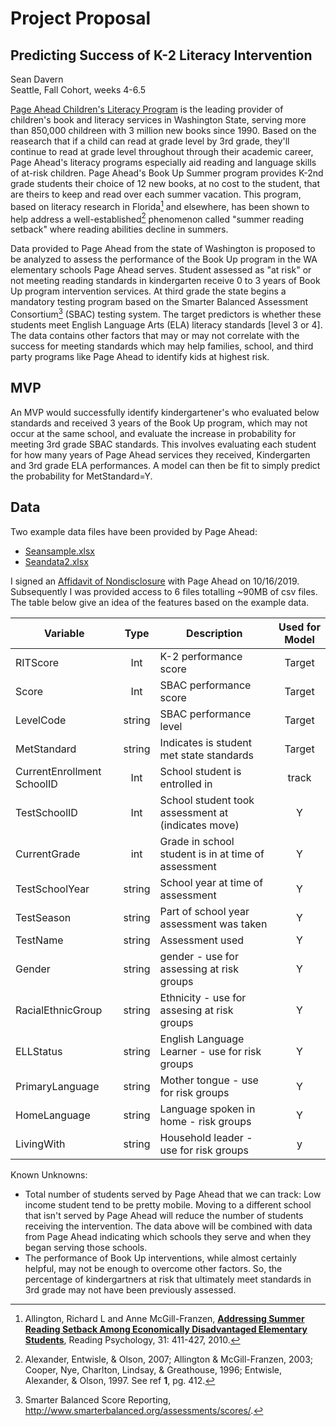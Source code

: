 # Project Proposal

## Predicting Success of K-2 Literacy Intervention

Sean Davern<br/>Seattle, Fall Cohort, weeks 4-6.5

[Page Ahead Children's Literacy Program](http://www.pageahead.org/) is the leading provider of children's book and literacy services in Washington State, serving more than 850,000 childreen with 3 million new books since 1990.  Based on the reasearch that if a child can read at grade level by 3rd grade, they'll continue to read at grade level throughout through their academic career, Page Ahead's literacy programs especially aid reading and language skills of at-risk children.  Page Ahead's Book Up Summer program provides K-2nd grade students their choice of 12 new books, at no cost to the student, that are theirs to keep and read over each summer vacation.  This program, based on literacy research in Florida[^1] and elsewhere, has been shown to help address a well-established[^2] phenomenon called "summer reading setback" where reading abilities decline in summers.

Data provided to Page Ahead from the state of Washington is proposed to be analyzed to assess the performance of the Book Up program in the WA elementary schools  Page Ahead serves.  Student assessed as "at risk" or not meeting reading standards in kindergarten receive 0 to 3 years of Book Up program intervention services.  At third grade the state begins a mandatory testing program based on the Smarter Balanced Assessment Consortium[^3] (SBAC) testing system. The target predictors is whether these students meet English Language Arts (ELA) literacy standards [level 3 or 4].  The data contains other factors that may or may not correlate with the success for meeting standards which may help families, school, and third party programs like Page Ahead to identify kids at highest risk.

## MVP

An MVP would successfully identify kindergartener's who evaluated below standards and received 3 years of the Book Up program, which may not occur at the same school, and evaluate the increase in probability for meeting 3rd grade SBAC standards.   This involves evaluating each student for how many years of Page Ahead services they received, Kindergarten and 3rd grade ELA performances.  A model can then be fit to simply predict the probability for MetStandard=Y.

## Data

Two example data files have been provided by Page Ahead:

* [Seansample.xlsx](https://github.com/spdavern/metis_project3/blob/master/references/Seansample.xlsx)
* [Seandata2.xlsx](https://github.com/spdavern/metis_project3/blob/master/references/Seandata2.xlsx)

I signed an [Affidavit of Nondisclosure](https://github.com/spdavern/metis_project3/blob/master/references/PageAhead_Custom_Proxy_DSA_13_19%20Sean.pdf) with Page Ahead on 10/16/2019.  Subsequently I was provided access to 6 files totalling ~90MB of csv files.  The table below give an idea of the features based on the example data.

| Variable                   |  Type  | Description                                         | Used for Model |
| -------------------------- | :----: | --------------------------------------------------- | :------------: |
| RITScore                   |  Int   | K-2 performance score                               |     Target     |
| Score                      |  Int   | SBAC performance score                              |     Target     |
| LevelCode                  | string | SBAC performance level                              |     Target     |
| MetStandard                | string | Indicates is student met state standards            |     Target     |
| CurrentEnrollment SchoolID |  Int   | School student is entrolled in                      |     track      |
| TestSchoolID               |  Int   | School student took assessment at (indicates move)  |       Y        |
| CurrentGrade               |  int   | Grade in school student is in at time of assessment |       Y        |
| TestSchoolYear             | string | School year at time of assessment                   |       Y        |
| TestSeason                 | string | Part of school year assessment was taken            |       Y        |
| TestName                   | string | Assessment used                                     |       Y        |
| Gender                     | string | gender - use for assessing at risk groups           |       Y        |
| RacialEthnicGroup          | string | Ethnicity - use for assesing at risk groups         |       Y        |
| ELLStatus                  | string | English Language Learner - use for risk groups      |       Y        |
| PrimaryLanguage            | string | Mother tongue - use for risk groups                 |       Y        |
| HomeLanguage               | string | Language spoken in home - risk groups               |       Y        |
| LivingWith                 | string | Household leader - use for risk groups              |       y        |

Known Unknowns:

* Total number of students served by Page Ahead that we can track:  Low income student tend to be pretty mobile. Moving to a different school that isn't served by Page Ahead will reduce the number of students receiving the intervention.  The data above will be combined with data from Page Ahead indicating which schools they serve and when they began serving those schools.
* The performance of Book Up interventions, while almost certainly helpful, may not be enough to overcome other factors.  So, the percentage of kindergartners at risk that ultimately meet standards in 3rd grade may not have been previously assessed.

[^1]: Allington, Richard L and Anne McGill-Franzen,  [**Addressing Summer Reading Setback Among Economically Disadvantaged Elementary Students**](http://pageahead.org/_p/Allington%20Summer%20Reading%20Setback.pdf), Reading Psychology, 31: 411-427, 2010.

[^2]: Alexander, Entwisle, & Olson, 2007; Allington & McGill-Franzen, 2003; Cooper, Nye, Charlton, Lindsay, & Greathouse, 1996; Entwisle, Alexander, & Olson, 1997.  See ref **1**, pg. 412.
[^3]: Smarter Balanced Score Reporting, http://www.smarterbalanced.org/assessments/scores/.
